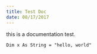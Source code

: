 ```yaml
---
title: Test Doc
date: 08/17/2017
---
```

this is a documentation test.

```vbnet
Dim x As String = "hello, world"
```

